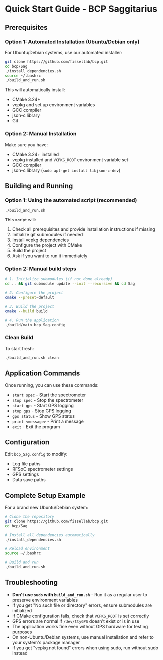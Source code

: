 # Quick Start Guide - BCP Saggitarius

## Prerequisites

### Option 1: Automated Installation (Ubuntu/Debian only)

For Ubuntu/Debian systems, use our automated installer:

```bash
git clone https://github.com/fissellab/bcp.git
cd bcp/Sag
./install_dependencies.sh
source ~/.bashrc
./build_and_run.sh
```

This will automatically install:
- CMake 3.24+
- vcpkg and set up environment variables
- GCC compiler
- json-c library
- Git

### Option 2: Manual Installation

Make sure you have:
- CMake 3.24+ installed
- vcpkg installed and `VCPKG_ROOT` environment variable set
- GCC compiler
- json-c library (`sudo apt-get install libjson-c-dev`)

## Building and Running

### Option 1: Using the automated script (recommended)

```bash
./build_and_run.sh
```

This script will:
1. Check all prerequisites and provide installation instructions if missing
2. Initialize git submodules if needed
3. Install vcpkg dependencies
4. Configure the project with CMake
5. Build the project
6. Ask if you want to run it immediately

### Option 2: Manual build steps

```bash
# 1. Initialize submodules (if not done already)
cd .. && git submodule update --init --recursive && cd Sag

# 2. Configure the project
cmake --preset=default

# 3. Build the project
cmake --build build

# 4. Run the application
./build/main bcp_Sag.config
```

### Clean Build

To start fresh:
```bash
./build_and_run.sh clean
```

## Application Commands

Once running, you can use these commands:
- `start spec` - Start the spectrometer
- `stop spec` - Stop the spectrometer  
- `start gps` - Start GPS logging
- `stop gps` - Stop GPS logging
- `gps status` - Show GPS status
- `print <message>` - Print a message
- `exit` - Exit the program

## Configuration

Edit `bcp_Sag.config` to modify:
- Log file paths
- RFSoC spectrometer settings
- GPS settings
- Data save paths

## Complete Setup Example

For a brand new Ubuntu/Debian system:

```bash
# Clone the repository
git clone https://github.com/fissellab/bcp.git
cd bcp/Sag

# Install all dependencies automatically
./install_dependencies.sh

# Reload environment
source ~/.bashrc

# Build and run
./build_and_run.sh
```

## Troubleshooting

- **Don't use `sudo` with `build_and_run.sh`** - Run it as a regular user to preserve environment variables
- If you get "No such file or directory" errors, ensure submodules are initialized
- If CMake configuration fails, check that `VCPKG_ROOT` is set correctly
- GPS errors are normal if `/dev/ttyGPS` doesn't exist or is in use
- The application works fine even without GPS hardware for testing purposes
- On non-Ubuntu/Debian systems, use manual installation and refer to your system's package manager
- If you get "vcpkg not found" errors when using sudo, run without sudo instead 